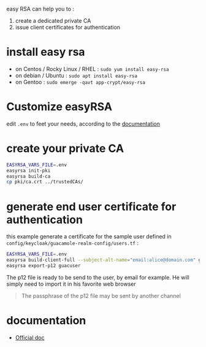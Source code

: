easy RSA can help you to :
1. create a dedicated private CA
2. issue client certificates for authentication

# install easy rsa

- on  Centos / Rocky Linux / RHEL : `sudo yum install easy-rsa`
- on debian / Ubuntu : `sudo apt install easy-rsa`
- on Gentoo : `sudo emerge -qavt app-crypt/easy-rsa`

# Customize easyRSA 

edit `.env` to feet your needs, according to the [documentation](https://easy-rsa.readthedocs.io/en/latest/advanced/#environmental-variables-reference)

# create your private CA

```bash
EASYRSA_VARS_FILE=.env
easyrsa init-pki
easyrsa build-ca
cp pki/ca.crt ../trustedCAs/
```

# generate end user certificate for authentication

this example generate a certificate for the sample user defined in `config/keycloak/guacamole-realm-config/users.tf` :

```bash
EASYRSA_VARS_FILE=.env
easyrsa build-client-full --subject-alt-name="email:alice@domain.com" guacuser
easyrsa export-p12 guacuser
```

The p12 file is ready to be send to the user, by email for example. He will simply need to import it in his favorite web browser

> The passphrase of the p12 file may be sent by another channel

# documentation

- [Official doc](https://easy-rsa.readthedocs.io/en/latest/#obtaining-and-using-easy-rsa)